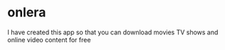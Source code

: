 # onlera
I have created this app so that you can download movies TV shows and online video content for free
